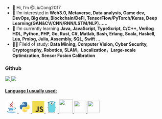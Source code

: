 - 👋 Hi, I’m @LiuCong2017
- 👀 I’m interested in <b>Web3.0, Metaverse, Data analysis, Game dev, DevOps, Big data, Blockchain/DeFi, TensorFlow/PyTorch/Keras, Deep Learning(GAN&CV/CNN/RNN/LSTM/NLP)......</b>
- 🌱 I’m currently learning <b>Java, JavaScript, TypeScript, C/C++, Verilog HDL, Python, PHP, Go, Rust, C#, Matlab, Bash, Erlang, Scala, Haskell, Lua, Prolog, Julia, Assembly, SQL, Swift ...</b>  
- 👨‍💻 Fileld of study: <b>Data Mining, Computer Vision, Cyber Security, Cryptography, Robotics, SLAM，Localization，Large-scale Optimization, Sensor Fusion Calibration</b>


### Github

<div align="Left">
  <a href="https://github.com/LiuCong2017">
  <img height="180em" src="http://github-readme-stats-liucong2017.vercel.app/api?username=LiuCong2017&show_icons=true&theme=dracula&include_all_commits=true&count_private=true"/>
  <img height="180em" src="http://github-readme-stats-liucong2017.vercel.app/api/top-langs/?username=LiuCong2017&layout=compact&langs_count=7&theme=dracula"/>
</div>

#### Language I usually used:
<span>
    <img src="https://raw.githubusercontent.com/devicons/devicon/master/icons/java/java-original.svg" width="40" height="40"/>
    </span>
    <span>
    <img src="https://raw.githubusercontent.com/devicons/devicon/master/icons/python/python-original.svg" width="40" height="40"/>
    </span>
    <span>
    <img src="https://raw.githubusercontent.com/devicons/devicon/master/icons/javascript/javascript-original.svg" width="40" height="40"/>
    </span>
    <span>
    <img src="https://raw.githubusercontent.com/devicons/devicon/master/icons/go/go-original.svg" width="40" height="40"/>
    </span>
    <span>
      <img src="https://www.rust-lang.org/logos/rust-logo-blk.svg" width="45" height="45/>
    </span>
    <span>
      <img src="https://user-images.githubusercontent.com/25181517/192106070-46255bcf-65e6-4c6b-a296-bf8d0d8fb2a7.png" width="40" height="40"/>
      <img src="https://github.com/isocpp/logos/blob/master/cpp_logo.svg" width="40" height="40"/>
      <img src="https://user-images.githubusercontent.com/25181517/121405384-444d7300-c95d-11eb-959f-913020d3bf90.png" width="40" height="40"/>
    </span>
    
<!--- 
- 💞️ I’m looking to collaborate on ...
- 📫 How to reach me ...
--->

<!---
LiuCong2017/LiuCong2017 is a ✨ special ✨ repository because its `README.md` (this file) appears on your GitHub profile.
You can click the Preview link to take a look at your changes.
--->
